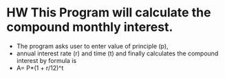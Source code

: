 # HW This Program will calculate the compound monthly interest.  
 * The program asks user to enter value of principle (p), 
 * annual interest rate (r) and time (t) and finally calculates the compound interest by formula is 
 * A= P*(1 + r/12)^t 
